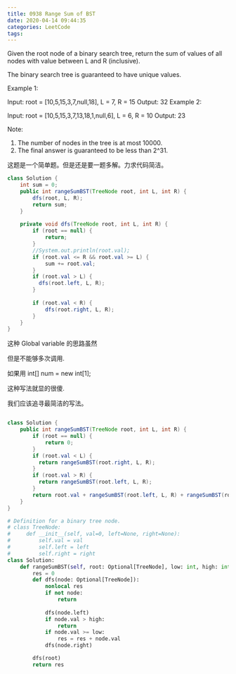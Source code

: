 ```yaml
---
title: 0938 Range Sum of BST
date: 2020-04-14 09:44:35
categories: LeetCode
tags:
---
```


Given the root node of a binary search tree, return the sum of values of all nodes with value between L and R (inclusive).

The binary search tree is guaranteed to have unique values.

 

Example 1:

Input: root = [10,5,15,3,7,null,18], L = 7, R = 15
Output: 32
Example 2:

Input: root = [10,5,15,3,7,13,18,1,null,6], L = 6, R = 10
Output: 23
 

Note:
1. The number of nodes in the tree is at most 10000.
2. The final answer is guaranteed to be less than 2^31.


这题是一个简单题。但是还是要一题多解。力求代码简洁。

```java
class Solution {
    int sum = 0;
    public int rangeSumBST(TreeNode root, int L, int R) {
        dfs(root, L, R);
        return sum;
    }
    
    private void dfs(TreeNode root, int L, int R) {
        if (root == null) {
            return;
        }
        //System.out.println(root.val);
        if (root.val <= R && root.val >= L) {
            sum += root.val;
        }
        if (root.val > L) {
          dfs(root.left, L, R);  
        }
        
        if (root.val < R) {
            dfs(root.right, L, R);
        }
    }
}
```

这种 Global variable 的思路虽然

但是不能够多次调用. 

如果用 int[] num = new int[1];

这种写法就显的很傻.

我们应该追寻最简洁的写法。

```java

class Solution {
    public int rangeSumBST(TreeNode root, int L, int R) {
        if (root == null) {
            return 0;
        }
        if (root.val < L) {
          return rangeSumBST(root.right, L, R);  
        }
        if (root.val > R) {
          return rangeSumBST(root.left, L, R);
        }
        return root.val + rangeSumBST(root.left, L, R) + rangeSumBST(root.right, L, R); 
    } 
}
```


```python
# Definition for a binary tree node.
# class TreeNode:
#     def __init__(self, val=0, left=None, right=None):
#         self.val = val
#         self.left = left
#         self.right = right
class Solution:
    def rangeSumBST(self, root: Optional[TreeNode], low: int, high: int) -> int:
        res = 0
        def dfs(node: Optional[TreeNode]):
            nonlocal res
            if not node:
                return
            
            dfs(node.left)
            if node.val > high:
                return
            if node.val >= low:
                res = res + node.val
            dfs(node.right)

        dfs(root)
        return res
```
